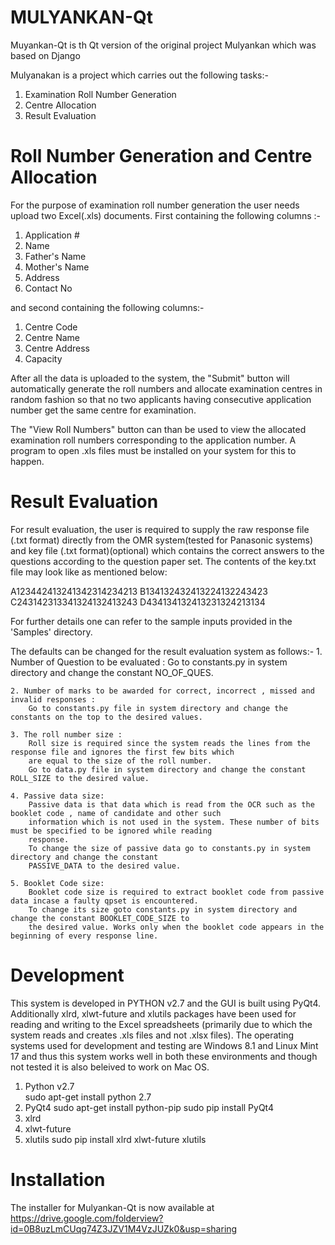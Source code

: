 # MULYANKAN-Qt
Muyankan-Qt is th Qt version of the original project Mulyankan which was based on Django

Mulyanakan is a project which carries out the following tasks:-
1. Examination Roll Number Generation 
2. Centre Allocation 
3. Result Evaluation 

# Roll Number Generation and Centre Allocation
For the purpose of examination roll number generation the user needs upload two Excel(.xls) documents. First containing
the following columns :-
  1. Application #
  2. Name
  3. Father's Name
  4. Mother's Name
  5. Address
  6. Contact No
  
and second containing the following columns:-
 
  1. Centre Code
  2. Centre Name
  3. Centre Address
  4. Capacity

After all the data is uploaded to the system, the "Submit" button will automatically generate the roll numbers and 
allocate examination centres in random fashion so that no two applicants having consecutive application number 
get the same centre for examination.

The "View Roll Numbers" button can than be used to view the allocated examination roll numbers corresponding to the 
application number. A program to open .xls files must be installed on your system for this to happen.

# Result Evaluation
For result evaluation, the user is required to supply the raw response file (.txt format) directly from the OMR 
system(tested for Panasonic systems) and key file (.txt format)(optional) which contains the correct answers to 
the questions according to the question paper set. The contents of the key.txt file may look like as mentioned below:

  A123442413241342314234213
  B134132432413224132243423
  C243142313341324132413243
  D434134132413231324213134
  
For further details one can refer to the sample inputs provided in the 'Samples' directory.

The defaults can be changed for the result evaluation system as follows:-
	1. Number of Question to be evaluated : 
		Go to constants.py in system directory and change the constant NO_OF_QUES.
		
	2. Number of marks to be awarded for correct, incorrect , missed and invalid responses :
		Go to constants.py file in system directory and change the constants on the top to the desired values.
	
	3. The roll number size :
		Roll size is required since the system reads the lines from the response file and ignores the first few bits which
		are equal to the size of the roll number.
		Go to data.py file in system directory and change the constant ROLL_SIZE to the desired value.
	
	4. Passive data size:
		Passive data is that data which is read from the OCR such as the booklet code , name of candidate and other such 
		information which is not used in the system. These number of bits must be specified to be ignored while reading 
		response.
		To change the size of passive data go to constants.py in system directory and change the constant
		PASSIVE_DATA to the desired value.
	
	5. Booklet Code size:
		Booklet code size is required to extract booklet code from passive data incase a faulty qpset is encountered.
		To change its size goto constants.py in system directory and change the constant BOOKLET_CODE_SIZE to
		the desired value. Works only when the booklet code appears in the beginning of every response line.
	
# Development
This system is developed in PYTHON v2.7 and the GUI is built using PyQt4.
Additionally xlrd, xlwt-future and xlutils packages have been used for reading and writing to the Excel spreadsheets (primarily due
to which the system reads and creates .xls files and not .xlsx files).
The operating systems used for development and testing are Windows 8.1 and Linux Mint 17 and thus this system works 
well in both these environments and though not tested it is also beleived to work on Mac OS.

1. Python v2.7  
        sudo apt-get install python 2.7
2. PyQt4
        sudo apt-get install python-pip
        sudo pip install PyQt4
3. xlrd        
4. xlwt-future
5. xlutils
		sudo pip install xlrd xlwt-future xlutils
		
# Installation
The installer for Mulyankan-Qt is now available at https://drive.google.com/folderview?id=0B8uzLmCUqg74Z3JZV1M4VzJUZk0&usp=sharing